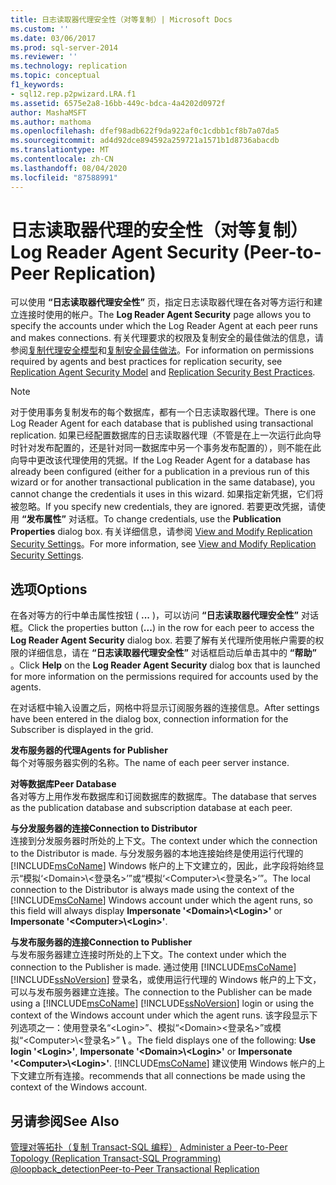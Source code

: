 ```yaml
---
title: 日志读取器代理安全性（对等复制）| Microsoft Docs
ms.custom: ''
ms.date: 03/06/2017
ms.prod: sql-server-2014
ms.reviewer: ''
ms.technology: replication
ms.topic: conceptual
f1_keywords:
- sql12.rep.p2pwizard.LRA.f1
ms.assetid: 6575e2a8-16bb-449c-bdca-4a4202d0972f
author: MashaMSFT
ms.author: mathoma
ms.openlocfilehash: dfef98adb622f9da922af0c1cdbb1cf8b7a07da5
ms.sourcegitcommit: ad4d92dce894592a259721a1571b1d8736abacdb
ms.translationtype: MT
ms.contentlocale: zh-CN
ms.lasthandoff: 08/04/2020
ms.locfileid: "87588991"
---
```

# <a name="log-reader-agent-security-peer-to-peer-replication"></a><span data-ttu-id="6277e-102">日志读取器代理的安全性（对等复制）</span><span class="sxs-lookup"><span data-stu-id="6277e-102">Log Reader Agent Security (Peer-to-Peer Replication)</span></span>
  <span data-ttu-id="6277e-103">可以使用 **“日志读取器代理安全性”** 页，指定日志读取器代理在各对等方运行和建立连接时使用的帐户。</span><span class="sxs-lookup"><span data-stu-id="6277e-103">The **Log Reader Agent Security** page allows you to specify the accounts under which the Log Reader Agent at each peer runs and makes connections.</span></span> <span data-ttu-id="6277e-104">有关代理要求的权限及复制安全的最佳做法的信息，请参阅[复制代理安全模型](security/replication-agent-security-model.md)和[复制安全最佳做法](security/replication-security-best-practices.md)。</span><span class="sxs-lookup"><span data-stu-id="6277e-104">For information on permissions required by agents and best practices for replication security, see [Replication Agent Security Model](security/replication-agent-security-model.md) and [Replication Security Best Practices](security/replication-security-best-practices.md).</span></span>  
  
> [!NOTE]  
>  <span data-ttu-id="6277e-105">对于使用事务复制发布的每个数据库，都有一个日志读取器代理。</span><span class="sxs-lookup"><span data-stu-id="6277e-105">There is one Log Reader Agent for each database that is published using transactional replication.</span></span> <span data-ttu-id="6277e-106">如果已经配置数据库的日志读取器代理（不管是在上一次运行此向导时针对发布配置的，还是针对同一数据库中另一个事务发布配置的），则不能在此向导中更改该代理使用的凭据。</span><span class="sxs-lookup"><span data-stu-id="6277e-106">If the Log Reader Agent for a database has already been configured (either for a publication in a previous run of this wizard or for another transactional publication in the same database), you cannot change the credentials it uses in this wizard.</span></span> <span data-ttu-id="6277e-107">如果指定新凭据，它们将被忽略。</span><span class="sxs-lookup"><span data-stu-id="6277e-107">If you specify new credentials, they are ignored.</span></span> <span data-ttu-id="6277e-108">若要更改凭据，请使用 **“发布属性”** 对话框。</span><span class="sxs-lookup"><span data-stu-id="6277e-108">To change credentials, use the **Publication Properties** dialog box.</span></span> <span data-ttu-id="6277e-109">有关详细信息，请参阅 [View and Modify Replication Security Settings](security/view-and-modify-replication-security-settings.md)。</span><span class="sxs-lookup"><span data-stu-id="6277e-109">For more information, see [View and Modify Replication Security Settings](security/view-and-modify-replication-security-settings.md).</span></span>  
  
## <a name="options"></a><span data-ttu-id="6277e-110">选项</span><span class="sxs-lookup"><span data-stu-id="6277e-110">Options</span></span>  
 <span data-ttu-id="6277e-111">在各对等方的行中单击属性按钮 ( **...** )，可以访问 **“日志读取器代理安全性”** 对话框。</span><span class="sxs-lookup"><span data-stu-id="6277e-111">Click the properties button (**...**) in the row for each peer to access the **Log Reader Agent Security** dialog box.</span></span> <span data-ttu-id="6277e-112">若要了解有关代理所使用帐户需要的权限的详细信息，请在 **“日志读取器代理安全性”** 对话框启动后单击其中的 **“帮助”** 。</span><span class="sxs-lookup"><span data-stu-id="6277e-112">Click **Help** on the **Log Reader Agent Security** dialog box that is launched for more information on the permissions required for accounts used by the agents.</span></span>  
  
 <span data-ttu-id="6277e-113">在对话框中输入设置之后，网格中将显示订阅服务器的连接信息。</span><span class="sxs-lookup"><span data-stu-id="6277e-113">After settings have been entered in the dialog box, connection information for the Subscriber is displayed in the grid.</span></span>  
  
 <span data-ttu-id="6277e-114">**发布服务器的代理**</span><span class="sxs-lookup"><span data-stu-id="6277e-114">**Agents for Publisher**</span></span>  
 <span data-ttu-id="6277e-115">每个对等服务器实例的名称。</span><span class="sxs-lookup"><span data-stu-id="6277e-115">The name of each peer server instance.</span></span>  
  
 <span data-ttu-id="6277e-116">**对等数据库**</span><span class="sxs-lookup"><span data-stu-id="6277e-116">**Peer Database**</span></span>  
 <span data-ttu-id="6277e-117">各对等方上用作发布数据库和订阅数据库的数据库。</span><span class="sxs-lookup"><span data-stu-id="6277e-117">The database that serves as the publication database and subscription database at each peer.</span></span>  
  
 <span data-ttu-id="6277e-118">**与分发服务器的连接**</span><span class="sxs-lookup"><span data-stu-id="6277e-118">**Connection to Distributor**</span></span>  
 <span data-ttu-id="6277e-119">连接到分发服务器时所处的上下文。</span><span class="sxs-lookup"><span data-stu-id="6277e-119">The context under which the connection to the Distributor is made.</span></span> <span data-ttu-id="6277e-120">与分发服务器的本地连接始终是使用运行代理的 [!INCLUDE[msCoName](../../includes/msconame-md.md)] Windows 帐户的上下文建立的，因此，此字段将始终显示“模拟‘\<Domain>\\<登录名\>’”或“模拟‘\<Computer>\\<登录名\>’”。</span><span class="sxs-lookup"><span data-stu-id="6277e-120">The local connection to the Distributor is always made using the context of the [!INCLUDE[msCoName](../../includes/msconame-md.md)] Windows account under which the agent runs, so this field will always display **Impersonate '\<Domain>\\<Login\>'** or **Impersonate '\<Computer>\\<Login\>'**.</span></span>  
  
 <span data-ttu-id="6277e-121">**与发布服务器的连接**</span><span class="sxs-lookup"><span data-stu-id="6277e-121">**Connection to Publisher**</span></span>  
 <span data-ttu-id="6277e-122">与发布服务器建立连接时所处的上下文。</span><span class="sxs-lookup"><span data-stu-id="6277e-122">The context under which the connection to the Publisher is made.</span></span> <span data-ttu-id="6277e-123">通过使用 [!INCLUDE[msCoName](../../includes/msconame-md.md)] [!INCLUDE[ssNoVersion](../../includes/ssnoversion-md.md)] 登录名，或使用运行代理的 Windows 帐户的上下文，可以与发布服务器建立连接。</span><span class="sxs-lookup"><span data-stu-id="6277e-123">The connection to the Publisher can be made using a [!INCLUDE[msCoName](../../includes/msconame-md.md)] [!INCLUDE[ssNoVersion](../../includes/ssnoversion-md.md)] login or using the context of the Windows account under which the agent runs.</span></span> <span data-ttu-id="6277e-124">该字段显示下列选项之一：使用登录名“\<Login>”、模拟“\<Domain><登录名\>”或模拟“\<Computer>\\<登录名\>” **\\** 。</span><span class="sxs-lookup"><span data-stu-id="6277e-124">The field displays one of the following: **Use login '\<Login>'**, **Impersonate '\<Domain>\\<Login\>'** or **Impersonate '\<Computer>\\<Login\>'**.</span></span> [!INCLUDE[msCoName](../../includes/msconame-md.md)] <span data-ttu-id="6277e-125">建议使用 Windows 帐户的上下文建立所有连接。</span><span class="sxs-lookup"><span data-stu-id="6277e-125">recommends that all connections be made using the context of the Windows account.</span></span>  
  
## <a name="see-also"></a><span data-ttu-id="6277e-126">另请参阅</span><span class="sxs-lookup"><span data-stu-id="6277e-126">See Also</span></span>  
 <span data-ttu-id="6277e-127">[管理对等拓扑（复制 Transact-SQL 编程）](administration/administer-a-peer-to-peer-topology-replication-transact-sql-programming.md) </span><span class="sxs-lookup"><span data-stu-id="6277e-127">[Administer a Peer-to-Peer Topology &#40;Replication Transact-SQL Programming&#41;](administration/administer-a-peer-to-peer-topology-replication-transact-sql-programming.md) </span></span>  
 [<span data-ttu-id="6277e-128">@loopback_detection</span><span class="sxs-lookup"><span data-stu-id="6277e-128">Peer-to-Peer Transactional Replication</span></span>](transactional/peer-to-peer-transactional-replication.md)  
  
  
